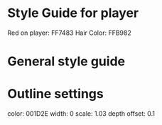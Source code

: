 # Style Guide for player

Red on player: FF7483
Hair Color: FFB982

# General style guide


# Outline settings

color: 001D2E
width: 0
scale: 1.03
depth offset: 0.1

